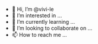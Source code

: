 - 👋 Hi, I’m @vivi-le
- 👀 I’m interested in ...
- 🌱 I’m currently learning ...
- 💞️ I’m looking to collaborate on ...
- 📫 How to reach me ...

<!---
vivi-le/vivi-le is a ✨ special ✨ repository because its `README.md` (this file) appears on your GitHub profile.
You can click the Preview link to take a look at your changes.
--->
